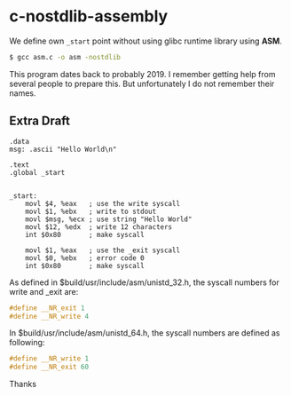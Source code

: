 # c-nostdlib-assembly

We define own `_start` point without using glibc runtime library using **ASM**.

```bash
$ gcc asm.c -o asm -nostdlib
```

This program dates back to probably 2019.
I remember getting help from several people to prepare this. But unfortunately I do not remember their names.

## Extra Draft

```assembly
.data
msg: .ascii "Hello World\n"

.text
.global _start


_start:
    movl $4, %eax   ; use the write syscall
    movl $1, %ebx   ; write to stdout
    movl $msg, %ecx ; use string "Hello World"
    movl $12, %edx  ; write 12 characters
    int $0x80       ; make syscall
    
    movl $1, %eax   ; use the _exit syscall
    movl $0, %ebx   ; error code 0
    int $0x80       ; make syscall
```

As defined in $build/usr/include/asm/unistd_32.h, the syscall numbers for write and _exit are:
```c
#define __NR_exit 1
#define __NR_write 4
```

In $build/usr/include/asm/unistd_64.h, the syscall numbers are defined as following:
```c
#define __NR_write 1
#define __NR_exit 60
```

Thanks
